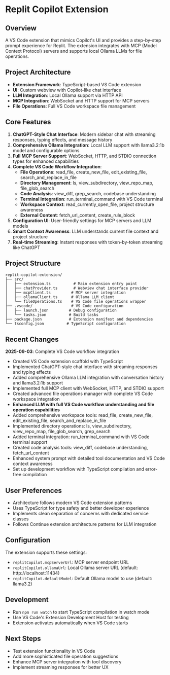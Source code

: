 # Replit Copilot Extension

## Overview
A VS Code extension that mimics Copilot's UI and provides a step-by-step prompt experience for Replit. The extension integrates with MCP (Model Context Protocol) servers and supports local Ollama LLMs for file operations.

## Project Architecture
- **Extension Framework**: TypeScript-based VS Code extension
- **UI**: Custom webview with Copilot-like chat interface
- **LLM Integration**: Local Ollama support via HTTP API
- **MCP Integration**: WebSocket and HTTP support for MCP servers
- **File Operations**: Full VS Code workspace file management

## Core Features
1. **ChatGPT-Style Chat Interface**: Modern sidebar chat with streaming responses, typing effects, and message history
2. **Comprehensive Ollama Integration**: Local LLM support with llama3.2:1b model and configurable options
3. **Full MCP Server Support**: WebSocket, HTTP, and STDIO connection types for enhanced capabilities
4. **Complete VS Code Workflow Integration**: 
   - **File Operations**: read_file, create_new_file, edit_existing_file, search_and_replace_in_file
   - **Directory Management**: ls, view_subdirectory, view_repo_map, file_glob_search
   - **Code Analysis**: view_diff, grep_search, codebase understanding
   - **Terminal Integration**: run_terminal_command with VS Code terminal
   - **Workspace Context**: read_currently_open_file, project structure awareness
   - **External Content**: fetch_url_content, create_rule_block
5. **Configuration UI**: User-friendly settings for MCP servers and LLM models
6. **Smart Context Awareness**: LLM understands current file context and project structure
7. **Real-time Streaming**: Instant responses with token-by-token streaming like ChatGPT

## Project Structure
```
replit-copilot-extension/
├── src/
│   ├── extension.ts          # Main extension entry point
│   ├── chatProvider.ts       # Webview chat interface provider
│   ├── mcpClient.ts         # MCP server integration
│   ├── ollamaClient.ts      # Ollama LLM client
│   └── fileOperations.ts    # VS Code file operations wrapper
├── .vscode/                 # VS Code configuration
│   ├── launch.json         # Debug configuration
│   └── tasks.json          # Build tasks
├── package.json            # Extension manifest and dependencies
└── tsconfig.json          # TypeScript configuration
```

## Recent Changes
**2025-09-03**: Complete VS Code workflow integration
- Created VS Code extension scaffold with TypeScript
- Implemented ChatGPT-style chat interface with streaming responses and typing effects
- Added comprehensive Ollama LLM integration with conversation history and llama3.2:1b support
- Implemented full MCP client with WebSocket, HTTP, and STDIO support
- Created advanced file operations manager with complete VS Code workspace integration
- **Enhanced LLM with full VS Code workflow understanding and file operation capabilities**
- Added comprehensive workspace tools: read_file, create_new_file, edit_existing_file, search_and_replace_in_file
- Implemented directory operations: ls, view_subdirectory, view_repo_map, file_glob_search, grep_search
- Added terminal integration: run_terminal_command with VS Code terminal support
- Created code analysis tools: view_diff, codebase understanding, fetch_url_content
- Enhanced system prompt with detailed tool documentation and VS Code context awareness
- Set up development workflow with TypeScript compilation and error-free compilation

## User Preferences
- Architecture follows modern VS Code extension patterns
- Uses TypeScript for type safety and better developer experience
- Implements clean separation of concerns with dedicated service classes
- Follows Continue extension architecture patterns for LLM integration

## Configuration
The extension supports these settings:
- `replitCopilot.mcpServerUrl`: MCP server endpoint URL
- `replitCopilot.ollamaUrl`: Local Ollama server URL (default: http://localhost:11434)
- `replitCopilot.defaultModel`: Default Ollama model to use (default: llama3.2)

## Development
- Run `npm run watch` to start TypeScript compilation in watch mode
- Use VS Code's Extension Development Host for testing
- Extension activates automatically when VS Code starts

## Next Steps
- Test extension functionality in VS Code
- Add more sophisticated file operation suggestions
- Enhance MCP server integration with tool discovery
- Implement streaming responses for better UX